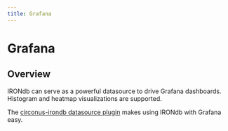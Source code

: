 ```yaml
---
title: Grafana
---
```


# Grafana

## Overview

IRONdb can serve as a powerful datasource to drive Grafana dashboards.
Histogram and heatmap visualizations are supported.

The [circonus-irondb datasource
plugin](https://github.com/circonus-labs/circonus-irondb-datasource) makes
using IRONdb with Grafana easy.
